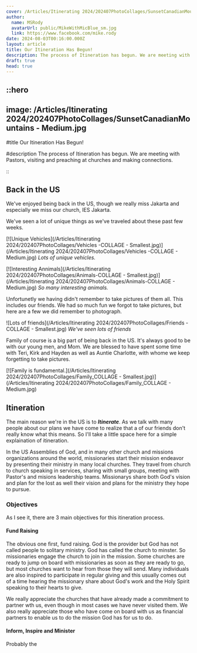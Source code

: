 ```yaml
---
cover: /Articles/Itinerating 2024/202407PhotoCollages/SunsetCanadianMountains - Medium.jpg
author:
  name: MSRody
  avatarUrl: public/MikeWithMicBlue_sm.jpg
  link: https://www.facebook.com/mike.rody
date: 2024-08-03T00:16:00.000Z
layout: article
title: Our Itineration Has Begun!
description: The process of Itineration has begun. We are meeting with Pastors, visiting and preaching at churches and making connections.
draft: true
head: true
---
```


::hero
---
image: /Articles/Itinerating 2024/202407PhotoCollages/SunsetCanadianMountains - Medium.jpg
---
#title
Our Itineration Has Begun!

#description
The process of Itineration has begun. We are meeting with Pastors, visiting and preaching at churches and making connections.

::

## Back in the US

We've enjoyed being back in the US, though we really miss Jakarta and especially we miss our church, IES Jakarta.

We've seen a lot of unique things as we've traveled about these past few weeks.  

[![Unique Vehicles](/Articles/Itinerating 2024/202407PhotoCollages/Vehicles -COLLAGE - Smallest.jpg)](/Articles/Itinerating 2024/202407PhotoCollages/Vehicles -COLLAGE - Medium.jpg)
*Lots of unique vehicles.*

[![Interesting Annimals](/Articles/Itinerating 2024/202407PhotoCollages/Animals-COLLAGE - Smallest.jpg)](/Articles/Itinerating 2024/202407PhotoCollages/Animals-COLLAGE - Medium.jpg)
*So many interesting animals.*

Unfortunetly we having didn't remember to take pictures of them all. This includes our friends.  We had so much fun we forgot to take pictures, but here are a few we did remember to photograph.

![Lots of friends](/Articles/Itinerating 2024/202407PhotoCollages/Friends -COLLAGE - Smallest.jpg)
*We've seen lots of friends*


Family of course is a big part of being back in the US. It's always good to be with our young men, and Mom. We are blessed to have spent some time with Teri, Kirk and Hayden as well as Auntie Charlotte, with whome we keep forgetting to take pictures.  

[![Family is fundamental.](/Articles/Itinerating 2024/202407PhotoCollages/Family_COLLAGE - Smallest.jpg)](/Articles/Itinerating 2024/202407PhotoCollages/Family_COLLAGE - Medium.jpg)


## Itineration

The main reason we're in the US is to ***Itinerate***. As we talk with many people about our plans we have come to realize that a of our friends don't really know what this means. So I'll take a little space here for a simple explaination of itineration.

In the US Assemblies of God, and in many other church and missions organizations around the world, missionaries start their mission endeavor by presenting their ministry in many local churches. They travel from church to church speaking in services, sharing with small groups, meeting with Pastor's and misions leadership teams. Missionarys share both God's vision and plan for the lost as well their vision and plans for the ministry they hope to pursue. 

### Objectives

As I see it, there are 3 main objectives for this itineration process.  

#### Fund Raising

The obvious one first, fund raising.  God is the provider but God has not called people to solitary ministry. God has called the church to minster.  So missionaries engage the church to join in the mission.  Some churches are ready to jump on board with missionaries as soon as they are ready to go, but most churches want to hear from those they will send.  Many individuals are also inspired to participate in regular giving and this usually comes out of a time hearing the missionary share about God's work and the Holy Spirit speaking to their hearts to give.

We really appreciate the churches that have already made a commitment to partner wth us, even though in most cases we have never visited them.  We also really appreciate those who have come on board with us as financial partners to enable us to do the mission God has for us to do.

#### Inform, Inspire and Minister

Probably the 

